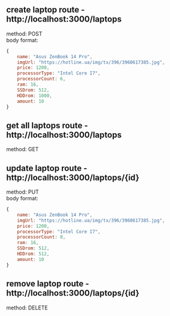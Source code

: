 ## **create laptop route** - http://localhost:3000/laptops  
method: POST  
body format:  
```js
{  
    name: "Asus ZenBook 14 Pro",
    imgUrl: "https://hotline.ua/img/tx/396/3960617385.jpg",  
    price: 1200,  
    processorType: "Intel Core I7",  
    processorCount: 6,  
    ram: 16,  
    SSDrom: 512,  
    HDDrom: 1000,  
    amount: 10  
}
```

    
## **get all laptops route** - http://localhost:3000/laptops  
method: GET  
  
## **update laptop route** - http://localhost:3000/laptops/{id}  
method: PUT  
body format:  
```js
{  
    name: "Asus ZenBook 14 Pro",
    imgUrl: "https://hotline.ua/img/tx/396/3960617385.jpg",  
    price: 1200,  
    processorType: "Intel Core I7",  
    processorCount: 8,  
    ram: 16,  
    SSDrom: 512,  
    HDDrom: 512,  
    amount: 10  
}
```
  
## **remove laptop route** - http://localhost:3000/laptops/{id}  
method: DELETE
